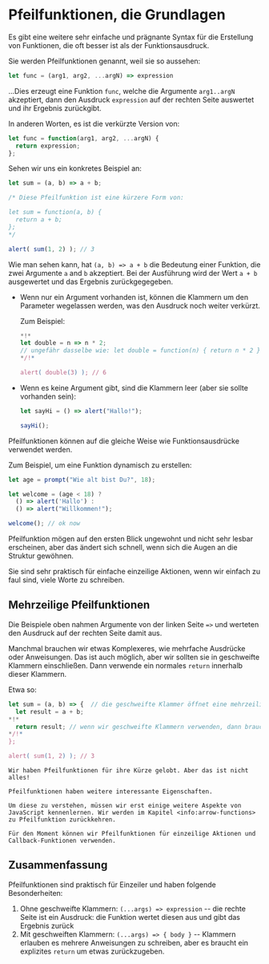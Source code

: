 # Pfeilfunktionen, die Grundlagen

Es gibt eine weitere sehr einfache und prägnante Syntax für die Erstellung von Funktionen, die oft besser ist als der Funktionsausdruck.

Sie werden Pfeilfunktionen genannt, weil sie so aussehen:

```js
let func = (arg1, arg2, ...argN) => expression
```

...Dies erzeugt eine Funktion `func`, welche die Argumente `arg1..argN` akzeptiert, dann den Ausdruck `expression` auf der rechten Seite auswertet und ihr Ergebnis zurückgibt.

In anderen Worten, es ist die verkürzte Version von:

```js
let func = function(arg1, arg2, ...argN) {
  return expression;
};
```

Sehen wir uns ein konkretes Beispiel an:

```js run
let sum = (a, b) => a + b;

/* Diese Pfeilfunktion ist eine kürzere Form von:

let sum = function(a, b) {
  return a + b;
};
*/

alert( sum(1, 2) ); // 3
```

Wie man sehen kann, hat `(a, b) => a + b` die Bedeutung einer Funktion, die zwei Argumente `a` and `b` akzeptiert. Bei der Ausführung wird der Wert `a + b` ausgewertet und das Ergebnis zurückgegegeben.

- Wenn nur ein Argument vorhanden ist, können die Klammern um den Parameter wegelassen werden, was den Ausdruck noch weiter verkürzt.

    Zum Beispiel:

    ```js run
    *!*
    let double = n => n * 2;
    // ungefähr dasselbe wie: let double = function(n) { return n * 2 }
    */!*

    alert( double(3) ); // 6
    ```

- Wenn es keine Argument gibt, sind die Klammern leer (aber sie sollte vorhanden sein):

    ```js run
    let sayHi = () => alert("Hallo!");

    sayHi();
    ```

Pfeilfunktionen können auf die gleiche Weise wie Funktionsausdrücke verwendet werden.

Zum Beispiel, um eine Funktion dynamisch zu erstellen:

```js run
let age = prompt("Wie alt bist Du?", 18);

let welcome = (age < 18) ?
  () => alert('Hallo') :
  () => alert("Willkommen!");

welcome(); // ok now
```

Pfeilfunktion mögen auf den ersten Blick ungewohnt und nicht sehr lesbar erscheinen, aber das ändert sich schnell, wenn sich die Augen an die Struktur gewöhnen.

Sie sind sehr praktisch für einfache einzeilige Aktionen, wenn wir einfach zu faul sind, viele Worte zu schreiben.

## Mehrzeilige Pfeilfunktionen

Die Beispiele oben nahmen Argumente von der linken Seite `=>` und werteten den Ausdruck auf der rechten Seite damit aus.

Manchmal brauchen wir etwas Komplexeres, wie mehrfache Ausdrücke oder Anweisungen. Das ist auch möglich, aber wir sollten sie in geschweifte Klammern einschließen. Dann verwende ein normales `return` innerhalb dieser Klammern.

Etwa so:

```js run
let sum = (a, b) => {  // die geschweifte Klammer öffnet eine mehrzeilige Funktion
  let result = a + b;
*!*
  return result; // wenn wir geschweifte Klammern verwenden, dann brauchen wir ein explizites "return"
*/!*
};

alert( sum(1, 2) ); // 3
```

```smart header="Noch mehr später"
Wir haben Pfeilfunktionen für ihre Kürze gelobt. Aber das ist nicht alles!

Pfeilfunktionen haben weitere interessante Eigenschaften.

Um diese zu verstehen, müssen wir erst einige weitere Aspekte von JavaScript kennenlernen. Wir werden im Kapitel <info:arrow-functions> zu Pfeilfunktion zurückkehren.

Für den Moment können wir Pfeilfunktionen für einzeilige Aktionen und Callback-Funktionen verwenden.
```

## Zusammenfassung

Pfeilfunktionen sind praktisch für Einzeiler und haben folgende Besonderheiten:

1. Ohne geschweifte Klammern: `(...args) => expression` -- die rechte Seite ist ein Ausdruck: die Funktion wertet diesen aus und gibt das Ergebnis zurück
2. Mit geschweiften Klammern: `(...args) => { body }` -- Klammern erlauben es mehrere Anweisungen zu schreiben, aber es braucht ein explizites `return` um etwas zurückzugeben.
